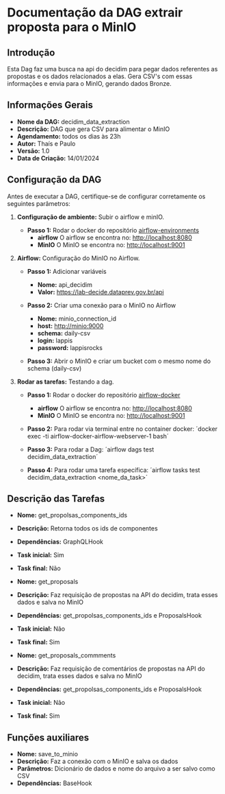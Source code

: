 # Documentação da DAG extrair proposta para o MinIO

<!-- START doctoc generated TOC please keep comment here to allow auto update -->
<!-- DON'T EDIT THIS SECTION, INSTEAD RE-RUN doctoc TO UPDATE -->
<!-- END doctoc generated TOC please keep comment here to allow auto update -->

## Introdução

Esta Dag faz uma busca na api do decidim para pegar dados referentes as propostas e os dados relacionados a elas. Gera CSV's com essas informações e envia para o MinIO, gerando dados Bronze.

## Informações Gerais

- **Nome da DAG:** decidim_data_extraction
- **Descrição:** DAG que gera CSV para alimentar o MinIO
- **Agendamento:** todos os dias às 23h
- **Autor:** Thaís e Paulo
- **Versão:** 1.0
- **Data de Criação:** 14/01/2024

## Configuração da DAG

Antes de executar a DAG, certifique-se de configurar corretamente os seguintes parâmetros:

1. **Configuração de ambiente:** Subir o airflow e minIO.
    - **Passo 1:** Rodar o docker do repositório [airflow-environments](https://gitlab.com/lappis-unb/decidimbr/airflow-docker)
        - **airflow** O airflow se encontra no: <http://localhost:8080>
        - **MinIO** O MinIO se encontra no: <http://localhost:9001>

2. **Airflow:** Configuração do MinIO no Airflow.
    - **Passo 1:** Adicionar variáveis
        - **Nome:** api_decidim
        - **Valor:** <https://lab-decide.dataprev.gov.br/api>

    - **Passo 2:** Criar uma conexão para o MinIO no Airflow
        - **Nome:** minio_connection_id
        - **host:** <http://minio:9000>
        - **schema:** daily-csv
        - **login:** lappis
        - **password:** lappisrocks

    - **Passo 3:** Abrir o MinIO e criar um bucket com o mesmo nome do schema (daily-csv)

3. **Rodar as tarefas:** Testando a dag.
    - **Passo 1:** Rodar o docker do repositório [airflow-docker](https://gitlab.com/lappis-unb/decidimbr/airflow-docker)
        - **airflow** O airflow se encontra no: <http://localhost:8080>
        - **MinIO** O MinIO se encontra no: <http://localhost:9001>

    - **Passo 2:** Para rodar via terminal entre no container docker: ´docker exec -ti airflow-docker-airflow-webserver-1 bash´

    - **Passo 3:** Para rodar a Dag: ´airflow dags test decidim_data_extraction´

    - **Passo 4:** Para rodar uma tarefa específica: ´airflow tasks test decidim_data_extraction <nome_da_task>´

## Descrição das Tarefas

- **Nome:** get_propolsas_components_ids
- **Descrição:** Retorna todos os ids de componentes
- **Dependências:** GraphQLHook
- **Task inicial:** Sim
- **Task final:** Não

- **Nome:** get_proposals
- **Descrição:** Faz requisição de propostas na API do decidim, trata esses dados e salva no MinIO
- **Dependências:** get_propolsas_components_ids e ProposalsHook
- **Task inicial:** Não
- **Task final:** Sim

- **Nome:** get_proposals_commments
- **Descrição:** Faz requisição de comentários de propostas na API do decidim, trata esses dados e salva no MinIO
- **Dependências:** get_propolsas_components_ids e ProposalsHook
- **Task inicial:** Não
- **Task final:** Sim

## Funções auxiliares

- **Nome:** save_to_minio
- **Descrição:** Faz a conexão com o MinIO e salva os dados
- **Parâmetros:** Dicionário de dados e nome do arquivo a ser salvo como CSV
- **Dependências:** BaseHook

